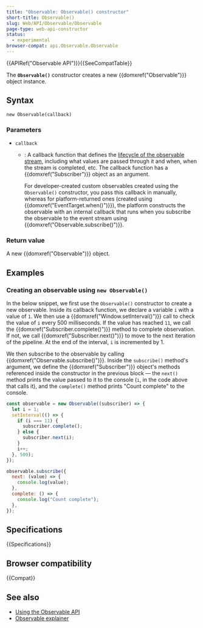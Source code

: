 ```yaml
---
title: "Observable: Observable() constructor"
short-title: Observable()
slug: Web/API/Observable/Observable
page-type: web-api-constructor
status:
  - experimental
browser-compat: api.Observable.Observable
---
```


{{APIRef("Observable API")}}{{SeeCompatTable}}

The **`Observable()`** constructor creates a new {{domxref("Observable")}} object instance.

## Syntax

```js-nolint
new Observable(callback)
```

### Parameters

- `callback`

  - : A callback function that defines the [lifecycle of the observable stream](/en-US/docs/Web/API/Observable_API/Using#the_observable_lifecycle), including what values are passed through it and when, when the stream is completed, etc. The callback function has a {{domxref("Subscriber")}} object as an argument.

    For developer-created custom observables created using the `Observable()` constructor, you pass this callback in manually, whereas for platform-returned ones (created using {{domxref("EventTarget.when()")}}), the platform constructs the observable with an internal callback that runs when you subscribe the observable to the event stream using {{domxref("Observable.subscribe()")}}.

### Return value

A new {{domxref("Observable")}} object.

## Examples

### Creating an observable using `new Observable()`

In the below snippet, we first use the `Observable()` constructor to create a new observable. Inside its callback function, we declare a variable `i` with a value of `1`. We then use a {{domxref("Window.setInterval()")}} call to check the value of `i` every 500 milliseconds. If the value has reached `11`, we call the {{domxref("Subscriber.complete()")}} method to complete observation. If not, we call {{domxref("Subscriber.next()")}} to move to the next iteration of the pipeline. At the end of the interval, `i` is incremented by 1.

We then subscribe to the observable by calling {{domxref("Observable.subscribe()")}}. Inside the `subscribe()` method's argument, we define the {{domxref("Subscriber")}} object's methods referenced inside the constructor in the previous block — the `next()` method prints the value passed to it to the console (`i`, in the code above that calls it), and the `complete()` method prints "Count complete" to the console.

```js
const observable = new Observable((subscriber) => {
  let i = 1;
  setInterval(() => {
    if (i === 11) {
      subscriber.complete();
    } else {
      subscriber.next(i);
    }
    i++;
  }, 500);
});

observable.subscribe({
  next: (value) => {
    console.log(value);
  },
  complete: () => {
    console.log("Count complete");
  },
});
```

## Specifications

{{Specifications}}

## Browser compatibility

{{Compat}}

## See also

- [Using the Observable API](/en-US/docs/Web/API/Observable_API/Using)
- [Observable explainer](https://github.com/WICG/observable/blob/master/README.md)
